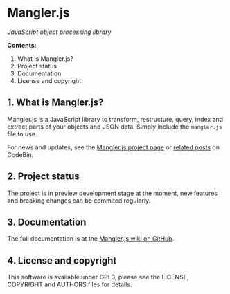 # Mangler.js
*JavaScript object processing library*

**Contents:**

1. What is Mangler.js?
2. Project status
3. Documentation
4. License and copyright

## 1. What is Mangler.js?

Mangler.js is a JavaScript library to transform, restructure, query, index and extract parts of your objects and JSON data. Simply include the ```mangler.js``` file to use.

For news and updates, see the [Mangler.js project page](http://codebin.co.uk/projects/mangler-js/) or [related posts](http://codebin.co.uk/tag/mangler-js/) on CodeBin.

## 2. Project status

The project is in preview development stage at the moment, new features and breaking changes can be commited regularly.

## 3. Documentation

The full documentation is at the [Mangler.js wiki on GitHub](https://github.com/darthjdg/mangler.js/wiki).

## 4. License and copyright

This software is available under GPL3, please see the LICENSE, COPYRIGHT and AUTHORS files for details.
